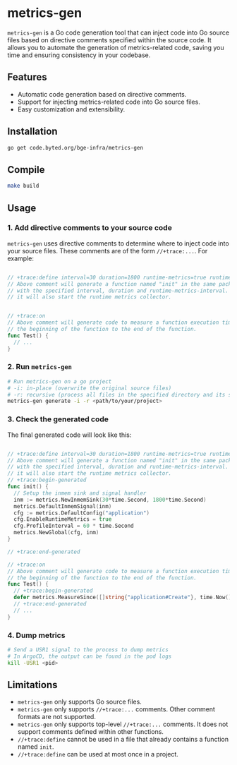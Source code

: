 
# metrics-gen

`metrics-gen` is a Go code generation tool that can inject code into Go source files based on directive comments specified within the source code. It allows you to automate the generation of metrics-related code, saving you time and ensuring consistency in your codebase.

## Features

- Automatic code generation based on directive comments.
- Support for injecting metrics-related code into Go source files.
- Easy customization and extensibility.

## Installation

```bash
go get code.byted.org/bge-infra/metrics-gen
```

## Compile
    
```bash
make build
```

## Usage

### 1. Add directive comments to your source code

`metrics-gen` uses directive comments to determine where to inject code into your source files. These comments are of the form `//+trace:...`. For example:

```go

// +trace:define interval=30 duration=1800 runtime-metrics=true runtime-metrics-interval=60
// Above comment will generate a function named "init" in the same package. It will initialize the metrics
// with the specified interval, duration and runtime-metrics-interval. If runtime-metrics is set to true,
// it will also start the runtime metrics collector.


// +trace:on
// Above comment will generate code to measure a function execution time. It will measure the time from
// the beginning of the function to the end of the function.
func Test() {
  // ...
}

```

### 2. Run `metrics-gen`

```bash
# Run metrics-gen on a go project
# -i: in-place (overwrite the original source files)
# -r: recursive (process all files in the specified directory and its subdirectories)
metrics-gen generate -i -r <path/to/your/project>

```

### 3. Check the generated code

The final generated code will look like this:

```go

// +trace:define interval=30 duration=1800 runtime-metrics=true runtime-metrics-interval=60
// Above comment will generate a function named "init" in the same package. It will initialize the metrics
// with the specified interval, duration and runtime-metrics-interval. If runtime-metrics is set to true,
// it will also start the runtime metrics collector.
// +trace:begin-generated
func init() {
  // Setup the inmem sink and signal handler
  inm := metrics.NewInmemSink(30*time.Second, 1800*time.Second)
  metrics.DefaultInmemSignal(inm)
  cfg := metrics.DefaultConfig("application")
  cfg.EnableRuntimeMetrics = true
  cfg.ProfileInterval = 60 * time.Second
  metrics.NewGlobal(cfg, inm)
}

// +trace:end-generated

// +trace:on
// Above comment will generate code to measure a function execution time. It will measure the time from
// the beginning of the function to the end of the function.
func Test() {
  // +trace:begin-generated
  defer metrics.MeasureSince([]string{"application#Create"}, time.Now())
  // +trace:end-generated
  // ...
}

```

### 4. Dump metrics

```bash
# Send a USR1 signal to the process to dump metrics
# In ArgoCD, the output can be found in the pod logs
kill -USR1 <pid>

```

## Limitations

- `metrics-gen` only supports Go source files.
- `metrics-gen` only supports `//+trace:...` comments. Other comment formats are not supported.
- `metrics-gen` only supports top-level `//+trace:...` comments. It does not support comments defined within other functions.
- `//+trace:define` cannot be used in a file that already contains a function named `init`.
- `//+trace:define` can be used at most once in a project.
